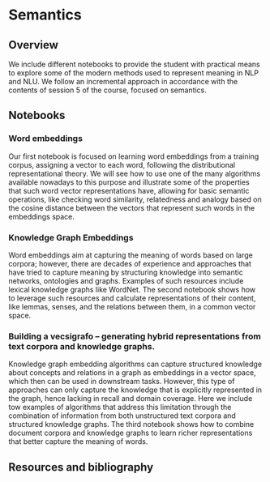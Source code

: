 # Semantics

## Overview
We include different notebooks to provide the student with practical means to explore some of the modern methods used to represent meaning in NLP and NLU. We follow an incremental approach in accordance with the contents of session 5 of the course, focused on semantics.

## Notebooks

### Word embeddings
Our first notebook is focused on learning word embeddings from a training corpus, assigning a vector to each word, following the distributional representational theory. We will see how to use one of the many algorithms available nowadays to this purpose and illustrate some of the properties that such word vector representations have, allowing for basic semantic operations, like checking word similarity, relatedness and analogy based on the cosine distance between the vectors that represent such words in the embeddings space.

### Knowledge Graph Embeddings
Word embeddings aim at capturing the meaning of words based on large corpora; however, there are decades of experience and approaches that have tried to capture meaning by structuring knowledge into semantic networks, ontologies and graphs. Examples of such resources include lexical knowledge graphs like WordNet. The second notebook shows how to leverage such resources and calculate representations of their content, like lemmas, senses, and the relations between them, in a common vector space.

### Building a vecsigrafo – generating hybrid representations from text corpora and knowledge graphs.
Knowledge graph embedding algorithms can capture structured knowledge about concepts and relations in a graph as embeddings in a vector space, which then can be used in downstream tasks. However, this type of approaches can only capture the knowledge that is explicitly represented in the graph, hence lacking in recall and domain coverage. Here we include tow examples of algorithms that address this limitation through the combination of information from both unstructured text corpora and structured knowledge graphs. The third notebook shows how to combine document corpora and knowledge graphs to learn richer representations that better capture the meaning of words.

## Resources and bibliography
